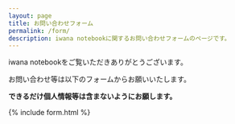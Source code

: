 ```yaml
---
layout: page
title: お問い合わせフォーム
permalink: /form/
description: iwana notebookに関するお問い合わせフォームのページです。
---
```


iwana notebookをご覧いただきありがとうございます。

お問い合わせ等は以下のフォームからお願いいたします。

**できるだけ個人情報等は含まないようにお願します。**

{% include form.html %}
